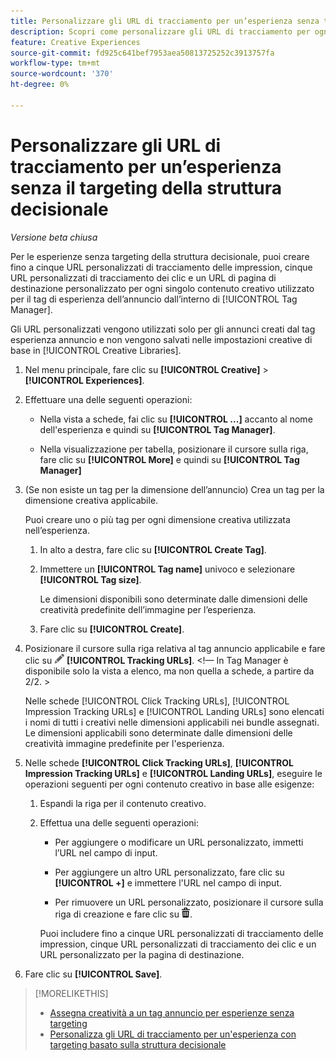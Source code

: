 ```yaml
---
title: Personalizzare gli URL di tracciamento per un’esperienza senza targeting
description: Scopri come personalizzare gli URL di tracciamento per ogni creativo in un’esperienza senza il targeting della struttura decisionale.
feature: Creative Experiences
source-git-commit: fd925c641bef7953aea50813725252c3913757fa
workflow-type: tm+mt
source-wordcount: '370'
ht-degree: 0%

---
```


# Personalizzare gli URL di tracciamento per un’esperienza senza il targeting della struttura decisionale

*Versione beta chiusa*

Per le esperienze senza targeting della struttura decisionale, puoi creare fino a cinque URL personalizzati di tracciamento delle impression, cinque URL personalizzati di tracciamento dei clic e un URL di pagina di destinazione personalizzato per ogni singolo contenuto creativo utilizzato per il tag di esperienza dell’annuncio dall’interno di [!UICONTROL Tag Manager].

Gli URL personalizzati vengono utilizzati solo per gli annunci creati dal tag esperienza annuncio e non vengono salvati nelle impostazioni creative di base in [!UICONTROL Creative Libraries].

1. Nel menu principale, fare clic su **[!UICONTROL Creative]** > **[!UICONTROL Experiences]**.

1. Effettuare una delle seguenti operazioni:

   * Nella vista a schede, fai clic su **[!UICONTROL ...]** accanto al nome dell&#39;esperienza e quindi su **[!UICONTROL Tag Manager]**.

   * Nella visualizzazione per tabella, posizionare il cursore sulla riga, fare clic su **[!UICONTROL More]** e quindi su **[!UICONTROL Tag Manager]**

1. (Se non esiste un tag per la dimensione dell’annuncio) Crea un tag per la dimensione creativa applicabile.

   Puoi creare uno o più tag per ogni dimensione creativa utilizzata nell’esperienza.

   1. In alto a destra, fare clic su **[!UICONTROL Create Tag]**.

   1. Immettere un **[!UICONTROL Tag name]** univoco e selezionare **[!UICONTROL Tag size]**.

      Le dimensioni disponibili sono determinate dalle dimensioni delle creatività predefinite dell’immagine per l’esperienza.

   1. Fare clic su **[!UICONTROL Create]**.

1. Posizionare il cursore sulla riga relativa al tag annuncio applicabile e fare clic su ![Modifica URL di tracciamento](/help/creative/assets/edit-gray.png "Modifica URL di tracciamento") **[!UICONTROL Tracking URLs]**. <!-- For targeted experiences, this is "EDIT Tracking URLs" -->&lt;!— In Tag Manager è disponibile solo la vista a elenco, ma non quella a schede, a partire da 2/2. >

   Nelle schede [!UICONTROL Click Tracking URLs], [!UICONTROL Impression Tracking URLs] e [!UICONTROL Landing URLs] sono elencati i nomi di tutti i creativi nelle dimensioni applicabili nei bundle assegnati. Le dimensioni applicabili sono determinate dalle dimensioni delle creatività immagine predefinite per l&#39;esperienza.<!-- There's no distinct "Creative Sizes" setting. -->

1. Nelle schede **[!UICONTROL Click Tracking URLs]**, **[!UICONTROL Impression Tracking URLs]** e **[!UICONTROL Landing URLs]**, eseguire le operazioni seguenti per ogni contenuto creativo in base alle esigenze:

   1. Espandi la riga per il contenuto creativo.

   1. Effettua una delle seguenti operazioni:

      * Per aggiungere o modificare un URL personalizzato, immetti l’URL nel campo di input.

      * Per aggiungere un altro URL personalizzato, fare clic su **[!UICONTROL +]** e immettere l&#39;URL nel campo di input.

      * Per rimuovere un URL personalizzato, posizionare il cursore sulla riga di creazione e fare clic su ![Elimina](/help/creative/assets/delete.png "Elimina").

      Puoi includere fino a cinque URL personalizzati di tracciamento delle impression, cinque URL personalizzati di tracciamento dei clic e un URL personalizzato per la pagina di destinazione.

1. Fare clic su **[!UICONTROL Save]**.

>[!MORELIKETHIS]
>
>* [Assegna creatività a un tag annuncio per esperienze senza targeting](experience-tag-assign-creatives.md)
>* [Personalizza gli URL di tracciamento per un&#39;esperienza con targeting basato sulla struttura decisionale](experience-tracking-urls-targeting.md)
